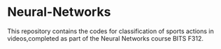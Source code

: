 # Neural-Networks
This repository contains the codes for classification of sports actions in videos,completed as part of the Neural Networks course BITS F312.
